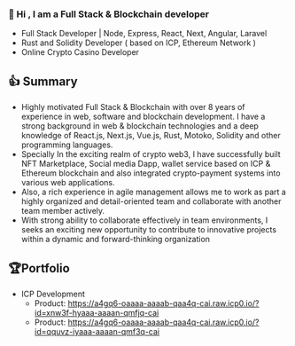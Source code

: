 <!--
<div align="center">
<img src="https://w4ulz-kiaaa-aaaap-qbsma-cai.icp0.io/logo2.svg" align="center" style="width: 80%" />
</div>  
-->
### 👋 Hi , I am a Full Stack & Blockchain developer
- Full Stack Developer | Node, Express, React, Next, Angular, Laravel
- Rust and Solidity Developer ( based on ICP, Ethereum Network )
- Online Crypto Casino Developer

👍 Summary
-------------------------------------
- Highly motivated Full Stack & Blockchain with over 8 years of experience in web, software and blockchain development. I have a strong background in web & blockchain technologies and a deep knowledge of React.js, Next.js, Vue.js, Rust, Motoko, Solidity and other programming languages.
- Specially In the exciting realm of crypto web3, I have successfully built NFT Marketplace, Social media Dapp, wallet service based on ICP & Ethereum blockchain and also integrated crypto-payment systems into various web applications.
- Also, a rich experience in agile management allows me to work as part a highly organized and detail-oriented team and collaborate with another team member actively.
- With strong ability to collaborate effectively in team environments, I seeks an exciting new opportunity to contribute to innovative projects within a dynamic and forward-thinking organization

🏆Portfolio
-------------------------------------
- ICP Development
  - Product: https://a4gq6-oaaaa-aaaab-qaa4q-cai.raw.icp0.io/?id=xnw3f-hyaaa-aaaan-qmfjq-cai
  - Product: https://a4gq6-oaaaa-aaaab-qaa4q-cai.raw.icp0.io/?id=qquvz-iyaaa-aaaan-qmf3q-cai
